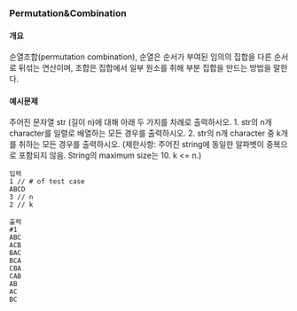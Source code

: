 ### Permutation&Combination

#### 개요
순열조합(permutation combination), 순열은 순서가 부여된 임의의 집합을 다른 순서로 뒤섞는 연산이며, 조합은 집합에서 일부 원소를 취해 부분 집합을 만드는 방법을 말한다.


#### 예시문제
주어진 문자열 str (길이 n)에 대해 아래 두 가지를 차례로 출력하시오. 1. str의 n개 character를 일렬로 배열하는 모든 경우를 출력하시오. 2. str의 n개 character 중 k개를 취하는 모든 경우를 출력하시오. (제한사항: 주어진 string에 동일한 알파벳이 중복으로 포함되지 않음. String의 maximum size는 10. k <= n.)

```
입력
1 // # of test case
ABCD
3 // n
2 // k
```
```
출력
#1
ABC
ACB
BAC
BCA
CBA
CAB
AB
AC
BC
```
